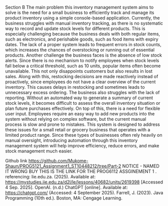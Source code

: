 

Section B
The main problem this inventory management system aims to solve is the need for a small business to efficiently track and manage its product inventory using a simple console-based application. Currently, the business struggles with manual inventory tracking, as there is no systematic way to record and update stock levels for different products. This is especially challenging because the business deals with both regular items, such as electronics, and perishable goods, such as food items with expiry dates. The lack of a proper system leads to frequent errors in stock counts, which increases the chances of overstocking or running out of essential products.
Another challenge the business faces is the absence of low stock alerts. Since there is no mechanism to notify employees when stock levels fall below a critical threshold, such as 10 units, popular items often become unavailable. This not only disappoints customers but also results in lost sales. Along with this, restocking decisions are made reactively instead of proactively, since employees do not have a clear overview of the current inventory. This causes delays in restocking and sometimes leads to unnecessary excess ordering.
The business also struggles with the lack of reporting. Without an automated way to generate a summary of current stock levels, it becomes difficult to assess the overall inventory situation or plan future purchases effectively. On top of this, there is a need for flexible user input. Employees require an easy way to add new products into the system without relying on complex software, but the current manual process is slow and prone to mistakes.
This system is designed to address these issues for a small retail or grocery business that operates with a limited product range. Since these types of businesses often rely heavily on manual oversight, introducing automation through this inventory management system will help improve efficiency, reduce errors, and make stock management much easier.

Github link
https://github.com/Mukome-Shaun/PROG5121_Assignment1_ST10448212/tree/Part-2 
NOTICE -  NAMED IT WRONG BUY THIS IS THE LINK FOR THE PROG6112 ASSGINEMENT 1 . 
referencing:
Iie.edu.za. (2025). Available at: https://mystudies.iie.edu.za/d2l/le/lessons/40682/units/2619398  [Accessed 4 Sep. 2025]. 
OpenAI. (n.d.) ChatGPT [online]. Available at: https://chatgpt.com/ (Accessed: 4 September 2025).
Farrell, J. (2023). Java Programming (10th ed.). Boston, MA: Cengage Learning.



